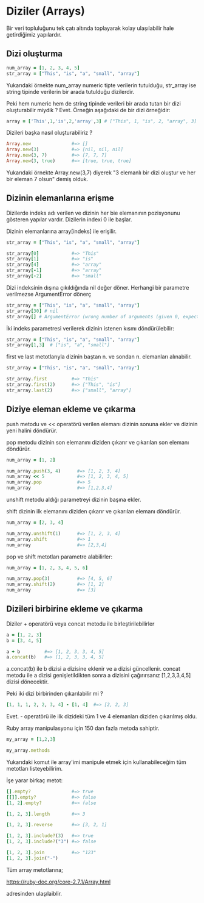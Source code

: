 # Diziler (Arrays)

Bir veri topluluğunu tek çatı altında toplayarak kolay ulaşılabilir hale getirdiğimiz yapılardır.

## Dizi oluşturma

``` ruby
num_array = [1, 2, 3, 4, 5]
str_array = ["This", "is", "a", "small", "array"]
```

Yukarıdaki örnekte num_array numeric tipte verilerin tutulduğu, str_array ise string tipinde verilerin bir arada tutulduğu dizilerdir.

Peki hem numeric hem de string tipinde verileri bir arada tutan bir dizi oluşturabilir miydik ? Evet. Örneğin aşağıdaki de bir dizi örneğidir:

```ruby
array = ['This',1,'is',2,'array',3] # ["This", 1, "is", 2, "array", 3]
```

Dizileri başka nasıl oluşturabiliriz ? 

```ruby
Array.new               #=> []
Array.new(3)            #=> [nil, nil, nil]
Array.new(3, 7)         #=> [7, 7, 7]
Array.new(3, true)      #=> [true, true, true]
```

Yukarıdaki örnekte Array.new(3,7) diyerek "3 elemanlı bir dizi oluştur ve her bir eleman 7 olsun" demiş olduk.

## Dizinin elemanlarına erişme

Dizilerde indeks adı verilen ve dizinin her bie elemanının pozisyonunu gösteren yapılar vardır. Dizilerin indexi 0 ile başlar.

Dizinin elemanlarına array[indeks] ile erişilir.

```ruby
str_array = ["This", "is", "a", "small", "array"]

str_array[0]            #=> "This"
str_array[1]            #=> "is"
str_array[4]            #=> "array"
str_array[-1]           #=> "array"
str_array[-2]           #=> "small"
```

Dizi indeksinin dışına çıkıldığında nil değer döner. Herhangi bir parametre verilmezse ArgumentError dönerç

```ruby 
str_array = ["This", "is", "a", "small", "array"]
str_array[30] # nil 
str_array[] # ArgumentError (wrong number of arguments (given 0, expected 1..2))
```
İki indeks parametresi verilerek dizinin istenen kısmı döndürülebilir:

```ruby
str_array = ["This", "is", "a", "small", "array"]
str_array[1,3]  # ["is", "a", "small"]
```

first ve last metotlarıyla dizinin baştan n. ve sondan n. elemanları alınabilir.

```ruby
str_array = ["This", "is", "a", "small", "array"]

str_array.first         #=> "This"
str_array.first(2)      #=> ["This", "is"]
str_array.last(2)       #=> ["small", "array"]
```

## Diziye eleman ekleme ve çıkarma

push metodu ve << operatörü verilen elemanı dizinin sonuna ekler ve dizinin yeni halini döndürür.

pop metodu dizinin son elemanını diziden çıkarır ve çıkarılan son elemanı döndürür.

```ruby
num_array = [1, 2]

num_array.push(3, 4)      #=> [1, 2, 3, 4]
num_array << 5            #=> [1, 2, 3, 4, 5]
num_array.pop             #=> 5
num_array                 #=> [1,2,3,4]
```

unshift metodu aldığı parametreyi dizinin başına ekler. 

shift dizinin ilk elemanını diziden çıkarır ve çıkarılan elemanı döndürür.


```ruby
num_array = [2, 3, 4]

num_array.unshift(1)      #=> [1, 2, 3, 4]
num_array.shift           #=> 1
num_array                 #=> [2,3,4]
```

pop ve shift metotları parametre alabilirler:

```ruby
num_array = [1, 2, 3, 4, 5, 6]

num_array.pop(3)          #=> [4, 5, 6]
num_array.shift(2)        #=> [1, 2]
num_array                 #=> [3]
```

## Dizileri birbirine ekleme ve çıkarma

Diziler + operatörü veya concat metodu ile birleştirilebilirler

```ruby
a = [1, 2, 3]
b = [3, 4, 5]

a + b         #=> [1, 2, 3, 3, 4, 5]
a.concat(b)   #=> [1, 2, 3, 3, 4, 5]
```

a.concat(b) ile b dizisi a dizisine eklenir ve a dizisi güncellenir. concat metodu ile a dizisi genişletildikten sonra a dizisini çağırırsanız [1,2,3,3,4,5] dizisi dönecektir.

Peki iki dizi birbirinden çıkarılabilir mi ?

```ruby
[1, 1, 1, 2, 2, 3, 4] - [1, 4]  #=> [2, 2, 3]
```

Evet. - operatörü ile ilk dizideki tüm 1 ve 4 elemanları diziden çıkarılmış oldu.

Ruby array manipulasyonu için 150 dan fazla metoda sahiptir.

```ruby
my_array = [1,2,3]

my_array.methods
```

Yukarıdaki komut ile array'imi manipule etmek için kullanabileceğim tüm metotları listeyebilirim.

İşe yarar birkaç metot:

```ruby
[].empty?               #=> true
[[]].empty?             #=> false
[1, 2].empty?           #=> false

[1, 2, 3].length        #=> 3

[1, 2, 3].reverse       #=> [3, 2, 1]

[1, 2, 3].include?(3)   #=> true
[1, 2, 3].include?("3") #=> false

[1, 2, 3].join          #=> "123"
[1, 2, 3].join("-") 
```

Tüm array metotlarına;

https://ruby-doc.org/core-2.7.1/Array.html

adresinden ulaşılaiblir.


